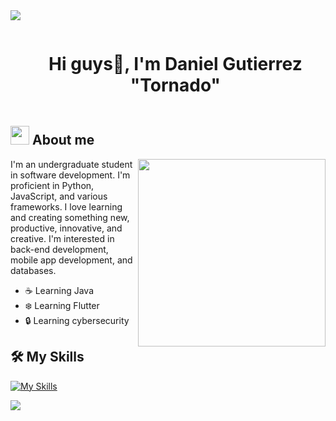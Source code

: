 <!--horizontal divider(gradiant)-->
<img src="https://user-images.githubusercontent.com/73097560/115834477-dbab4500-a447-11eb-908a-139a6edaec5c.gif">

<!--h1 without bottom border-->

<div id="user-content-toc">
  <ul align="center">
    <summary><h1 style="display: inline-block">Hi guys👋, I'm Daniel Gutierrez "Tornado"</h1></summary>
  </ul>
</div>

<!--About Me-->
## <picture><img src = "https://github.com/7oSkaaa/7oSkaaa/blob/main/Images/about_me.gif?raw=true" width = 30px></picture> About me

<picture> <img align="right" src="https://media2.giphy.com/media/v1.Y2lkPTc5MGI3NjExNWtsbzN6emt0dnczNHVlcm85cDM5Y3d2eGN4Nm9oNW1rbXh1YXpnMyZlcD12MV9pbnRlcm5hbF9naWZfYnlfaWQmY3Q9Zw/SWoSkN6DxTszqIKEqv/giphy.gif" width = 300px></picture>

I'm an undergraduate student in software development. I'm proficient in Python, JavaScript, and various frameworks. I love learning and creating something new, productive, innovative, and creative. I'm interested in back-end development, mobile app development, and databases.

- ☕ Learning Java 
- ❄️ Learning Flutter
- 🔒 Learning cybersecurity

## 🛠️ My Skills
[![My Skills](https://skillicons.dev/icons?i=js,html,css,cpp,python)](https://skillicons.dev)

<!--horizontal divider(gradiant)-->
<img src="https://user-images.githubusercontent.com/73097560/115834477-dbab4500-a447-11eb-908a-139a6edaec5c.gif">




